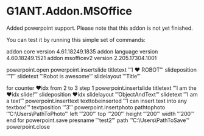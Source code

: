 # G1ANT.Addon.MSOffice
Added powerpoint support. Please note that this addon is not yet finished.

You can test it by running this simple set of commands:

addon core version 4.61.18249.1835
addon language version 4.60.18249.1521
addon msofficev2 version 2.205.17304.1001

powerpoint.open 
powerpoint.insertslide titletext ‴I ❤ ROBOT‴ slideposition ‴1‴ slidetext ‴Robot is awesome‴ slidelayout ‴Title‴

for counter ♥idx from 2 to 3 step 1
powerpoint.insertslide titletext ‴I am the ♥idx slide!‴ slideposition ♥idx slidelayout ‴ObjectAndText‴ slidetext ‴I am a text‴
powerpoint.inserttext texttobeinserted ‴I can insert text into any textbox!‴ textposition ‴3‴
powerpoint.insertphoto pathtophoto ‴C:\Users\PathToPhoto‴  left ‴200‴ top ‴200‴ height ‴200‴  width ‴200‴
end for
powerpoint.save presname ‴test2‴  path ‴C:\Users\PathToSave‴
powerpoint.close
